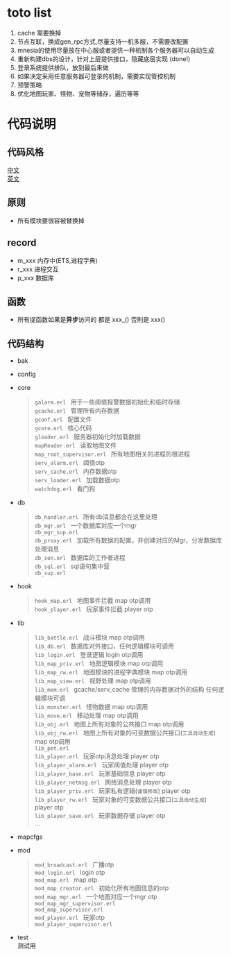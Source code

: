 # toto list
1. cache 需要换掉
2. 节点互联，换成gen_rpc方式,尽量支持一机多服，不需要改配置
3. mnesia的使用尽量放在中心服或者提供一种机制各个服务器可以自动生成
4. 重新构建dbs的设计，针对上层提供接口，隐藏底层实现 (done!)
5. 登录系统提供排队，放到最后来做
6. 如果决定采用任意服务器可登录的机制，需要实现管控机制
7. 预警策略
8. 优化地图玩家、怪物、宠物等储存，遍历等等

# 代码说明

## 代码风格
 [中文](https://github.com/feng19/erlang_guidelines)  
 [英文](https://github.com/inaka/erlang_guidelines) 
   
## 原则
* 所有模块要很容被替换掉

## record
* m_xxx  内存中(ETS,进程字典)
* r_xxx  进程交互
* p_xxx  数据库

## 函数
* 所有提函数如果是**异步**访问的 都是 xxx_() 否則是 xxx()

## 代码结构
* bak    
* config    
* core    
     > ```galarm.erl ```   用于一些阈值报警数据初始化和临时存储    
     ```gcache.erl ``` 管理所有内存数据   
     ```gconf.erl ```  配置文件   
     ```gcore.erl ```  核心代码    
     ```gloader.erl ```  服务器初始化时加载数据    
     ```mapReader.erl ```  读取地图文件    
     ```map_root_supervisor.erl ``` 所有地图相关的进程的根进程  
     ```serv_alarm.erl ``` 阈值otp  
     ```serv_cache.erl ```  内存数据otp  
     ```serv_loader.erl ```  加载数据otp  
     ```watchdog.erl ```     看门狗  

* db  
    > ```db_handler.erl ``` 所有db消息都会在这里处理  
     ```db_mgr.erl ```     一个数据库对应一个mgr  
     ```db_mgr_sup.erl ```  
     ```db_proxy.erl ```   加载所有数据的配置，并创建对应的Mgr，分发数据库处理消息  
     ```db_son.erl ```     数据库的工作者进程  
     ```db_sql.erl ```     sql语句集中营  
     ```db_sup.erl ```  

* hook  
    >```hook_map.erl ```  地图事件拦截 map otp调用  
    ```hook_player.erl ``` 玩家事件拦截  player otp

* lib  
     >```lib_battle.erl ``` 战斗模块 map otp调用   
     ```lib_db.erl ```      数据库对外接口，任何逻辑模块可调用    
     ```lib_login.erl ```   登录逻辑 login otp调用  
     ```lib_map_priv.erl ``` 地图逻辑模块 map otp调用  
     ```lib_map_rw.erl ```   地图模块的进程字典模块  map otp调用  
     ```lib_map_view.erl ``` 视野处理  map otp调用  
     ```lib_mem.erl ```      gcache/serv_cache 管理的内存数据对外的结构  任何逻辑模块可调  
     ```lib_monster.erl ```  怪物数据  map otp调用  
     ```lib_move.erl ```  移动处理 map otp调用  
     ```lib_obj.erl ```    地图上所有对象的公共接口 map otp调用  
     ```lib_obj_rw.erl ``` 地图上所有对象的可变数据公共接口(`工具自动生成`) map otp调用  
     ```lib_pet.erl ```  
     ```lib_player.erl ```  玩家otp消息处理  player otp   
     ```lib_player_alarm.erl ```  玩家阈值处理   player otp  
     ```lib_player_base.erl ```   玩家基础信息 player otp  
     ```lib_player_netmsg.erl ```  网络消息处理 player otp  
     ```lib_player_priv.erl ```  玩家私有逻辑(`谨慎修改`) player otp  
     ```lib_player_rw.erl ``` 玩家对象的可变数据公共接口(`工具自动生成`)  player otp  
     ```lib_player_save.erl ``` 玩家数据存储 player otp     
    ...  

* mapcfgs  
  
* mod  
     >```mod_broadcast.erl ``` 广播otp    
     ```mod_login.erl ```    login otp    
     ```mod_map.erl ```       map otp    
     ```mod_map_creator.erl ```  初始化所有地图信息的otp  
     ```mod_map_mgr.erl ```   一个地图对应一个mgr  otp   
     ```mod_map_mgr_supervisor.erl ```    
     ```mod_map_supervisor.erl ```    
     ```mod_player.erl ```   玩家otp   
     ```mod_player_supervisor.erl ```     

* test  
  测试用    
  